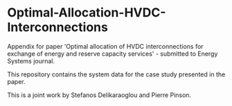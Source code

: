 # Optimal-Allocation-HVDC-Interconnections

Appendix for paper 'Optimal allocation of HVDC interconnections for exchange of energy and reserve capacity services' - submitted to  Energy Systems journal.

This repository contains the system data for the case study presented in the paper. 

This is a joint work by Stefanos Delikaraoglou and Pierre Pinson.
